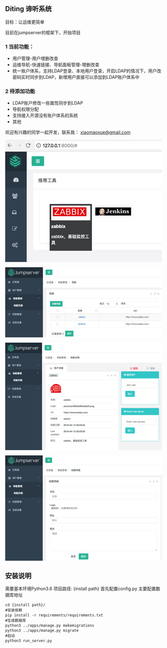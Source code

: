## Diting 谛听系统
目标：让运维更简单

目前在jumpserver的框架下，开始项目
### 1 当前功能：
* 用户管理-用户增删改查
* 运维导航-快速链接、导航面板管理-增删改查
* 统一账户体系，支持LDAP登录、本地用户登录，开启LDAP的情况下，用户改密码实时同步到LDAP，新增用户直接可以添加到LDAP账户体系中

### 2 待添加功能
* LDAP账户修改一些属性同步到LDAP
* 导航权限分配
* 支持接入开源没有账户体系的系统
* 其他

欢迎有兴趣的同学一起开发，联系我：
xiaomaoxue@gmail.com


[![运维导航](docs/_static/img/navi.png)](https://www.python.org/)

[![导航列表](docs/_static/img/navilist.png)](https://www.python.org/)

[![导航详情](docs/_static/img/navidetail.png)](https://www.python.org/)

[![导航创建](docs/_static/img/navicreate.png)](https://www.python.org/)

## 安装说明
需要基本环境Python3.6
项目路径: {install path}
首先配置config.py 主要配置数据库地址

```
cd {install path}/
#安装依赖
pip install -r requirements/requirements.txt
#生成数据库
python3 ../apps/manage.py makemigrations
python3 ../apps/manage.py migrate
#启动
python3 run_server.py
```
